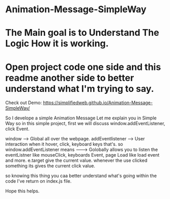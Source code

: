 # Animation-Message-SimpleWay
# The Main goal is to Understand The Logic How it is working.
# Open project code one side and this readme another side to better understand what I'm trying to say.
Check out Demo: https://simplifiedweb.github.io/Animation-Message-SimpleWay/

So I develope a simple Animation Message Let me explain you in Simple Way
so in this simple project,
first we will discuss window.addEventListener, click Event.

window --> Global all over the webpage.
addEventlistener --> User interaction when it hover, click, keyboard keys that's.
so window.addEventListener means ---> Golobally allows you to listen the eventListner like mouseClick, keyboards Event,
page Load like load event and more.
e.target give the current value. whenever the use clicked something its gives the current click value.

so knowing this thing you caa better understand what's going within the code I've return on index.js file.


Hope this helps.
